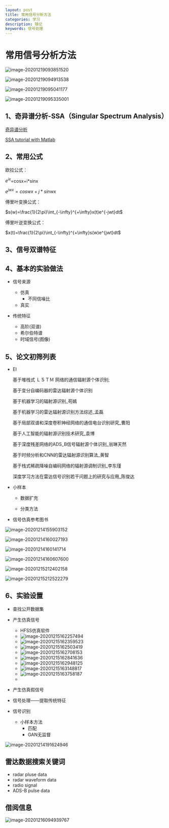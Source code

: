```yaml
---
layout: post
title: 常用信号分析方法
categories: 学习
description: 随记
keywords: 信号处理 
---
```


<head>
    <script src="https://cdn.mathjax.org/mathjax/latest/MathJax.js?config=TeX-AMS-MML_HTMLorMML" type="text/javascript"></script>
    <script type="text/x-mathjax-config">
        MathJax.Hub.Config({
            tex2jax: {
            skipTags: ['script', 'noscript', 'style', 'textarea', 'pre'],
            inlineMath: [['$','$']]
            }
        });
    </script>
</head>


# 常用信号分析方法

![image-20201219093851520](../images/blog/image-20201219093851520.png)

![image-20201219094913538](../images/blog/image-20201219094913538.png)

![image-20201219095041177](../images/blog/image-20201219095041177.png)

![image-20201219095335001](../images/blog/image-20201219095335001.png)







## 1、奇异谱分析-SSA（Singular Spectrum Analysis）

[奇异谱分析](https://wiki.mbalib.com/wiki/奇异谱分析)

[SSA tutorial with Matlab](https://ww2.mathworks.cn/matlabcentral/fileexchange/58967-singular-spectrum-analysis-beginners-guide/?s_tid=ILM2FXsub)

## 2、常用公式

欧拉公式：

$e^{ix}$=cosx+i*sinx

$e^{jwx}=coswx+j*sinwx$

傅里叶变换公式：

$s(w)=\frac{1}{2\pi}\int_{-\infty}^{+\infty}x(t)e^{-jwt}dt$

傅里叶逆变换公式：

$x(t)=\frac{1}{2\pi}\int_{-\infty}^{+\infty}s(w)e^{jwt}dt$





## 3、信号双谱特征









## 4、基本的实验做法

* 信号来源 

  * 仿真
    * 不同信噪比
  * 真实

* 传统特征

  * 高阶(双谱)
  * 希尔伯特谱
  * 时域信号(图像)

  

## 5、论文初筛列表

* EI

  基于堆栈式 ＬＳＴＭ 网络的通信辐射源个体识别;

  基于变分自编码器的雷达辐射源个体识别

  基于机器学习的辐射源识别_苟嫣

  基于机器学习的雷达辐射源识别方法综述_孟磊

  基于局部双谱和深度卷积神经网络的通信电台识别研究_曹阳

  基于人工智能的辐射源识别技术研究_袁博

  基于深度残差网络的ADS_B信号辐射源个体识别_翁琳天然

  基于时频分析和CNN的雷达辐射源识别算法_黄智

  基于栈式稀疏降噪自编码网络的辐射源调制识别_李东瑾

  深度学习方法在雷达信号识别若干问题上的研究与应用_陈俊达

  

  
  
  
  
  
  
  
  
* 小样本

  * 数据扩充

  * 分类方法 

* 信号仿真参考图书

![image-20201214155903152](../images/blog/image-20201214155903152.png)







![image-20201214160027193](../images/blog/image-20201214160027193.png)





![image-20201214160141714](../images/blog/image-20201214160141714.png)





![image-20201214160607600](../images/blog/image-20201214160607600.png)





![image-20201215212402158](../images/blog/image-20201215212402158.png)



![image-20201215212522279](../images/blog/image-20201215212522279.png)







## 6、实验设置

* 查找公开数据集

* 产生仿真信号  

  * HFSS仿真软件
  * ![image-20201215162257494](../images/blog/image-20201215162257494.png)
  * ![image-20201215162359523](../images/blog/image-20201215162359523.png)
  * ![image-20201215162503419](../images/blog/image-20201215162503419.png)
  * ![image-20201215162708153](../images/blog/image-20201215162708153.png)
  * ![image-20201215162841636](../images/blog/image-20201215162841636.png)
  * ![image-20201215162948125](../images/blog/image-20201215162948125.png)
  * ![image-20201215163148817](../images/blog/image-20201215163148817.png)
  * ![image-20201215163758187](../images/blog/image-20201215163758187.png)
  * 

* 产生仿真假信号

* 信号处理——提取传统特征

* 信号识别

  * 小样本方法
    * 匹配
    * GAN无监督 

  





![image-20201214191624946](../images/blog/image-20201214191624946.png)





## 雷达数据搜索关键词

* radar pluse data
* radar waveform data
* radio signal 
* ADS-B pulse data



## 借阅信息

![image-20201216094939767](../images/blog/image-20201216094939767.png)











